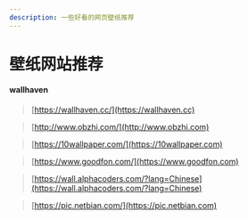 ```yaml
---
description: 一些好看的网页壁纸推荐
---
```


# 壁纸网站推荐

#### wallhaven



> [https://wallhaven.cc/](https://wallhaven.cc)

> [http://www.obzhi.com/](http://www.obzhi.com)

> [https://10wallpaper.com/](https://10wallpaper.com)

> [https://www.goodfon.com/](https://www.goodfon.com)

> [https://wall.alphacoders.com/?lang=Chinese](https://wall.alphacoders.com/?lang=Chinese)

> [https://pic.netbian.com/](https://pic.netbian.com)

